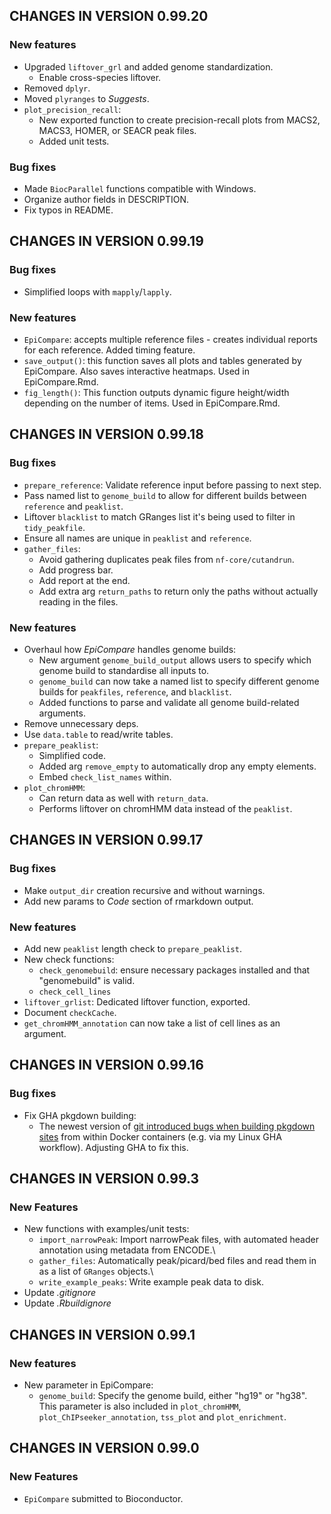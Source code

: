 ## CHANGES IN VERSION 0.99.20

### New features

* Upgraded `liftover_grl` and added genome standardization. 
    - Enable  cross-species liftover.
* Removed `dplyr`.
* Moved `plyranges` to *Suggests*.
* `plot_precision_recall`:
    - New exported function to create precision-recall plots from MACS2, 
    MACS3, HOMER, or SEACR peak files.
    - Added unit tests. 

### Bug fixes

* Made `BiocParallel` functions compatible with Windows. 
* Organize author fields in DESCRIPTION.
* Fix typos in README.


## CHANGES IN VERSION 0.99.19

### Bug fixes
* Simplified loops with `mapply`/`lapply`.   

### New features
* `EpiCompare`: accepts multiple reference files - creates individual reports
for each reference. Added timing feature. 
* `save_output()`: this function saves all plots and tables generated by EpiCompare.
Also saves interactive heatmaps. Used in EpiCompare.Rmd. 
* `fig_length()`: This function outputs dynamic figure height/width depending
on the number of items. Used in EpiCompare.Rmd. 

## CHANGES IN VERSION 0.99.18

### Bug fixes

* `prepare_reference`: Validate reference input before passing to next step.
* Pass named list to `genome_build` to allow for different builds between
`reference` and `peaklist`. 
* Liftover `blacklist` to match GRanges list it's being used to filter in `tidy_peakfile`. 
* Ensure all names are unique in `peaklist` and `reference`. 
* `gather_files`:
    - Avoid gathering duplicates peak files from `nf-core/cutandrun`. 
    - Add progress bar. 
    - Add report at the end. 
    - Add extra arg `return_paths` to return only the paths 
    without actually reading in the files.  

### New features

* Overhaul how *EpiCompare* handles genome builds:  
    - New argument `genome_build_output` allows users to specify 
    which genome build to standardise all inputs to. 
    - `genome_build` can now take a named list to specify different genome builds
    for `peakfiles`, `reference`, and `blacklist`.  
    - Added functions to parse and validate all genome build-related arguments. 
* Remove unnecessary deps.
* Use `data.table` to read/write tables. 
* `prepare_peaklist`:
    - Simplified code.
    - Added arg `remove_empty` to automatically drop any empty elements.
    - Embed `check_list_names` within. 
* `plot_chromHMM`:
    - Can return data as well with `return_data`. 
    - Performs liftover on chromHMM data instead of the `peaklist`.

## CHANGES IN VERSION 0.99.17

### Bug fixes

* Make `output_dir` creation recursive and without warnings. 
* Add new params to *Code* section of rmarkdown output. 

### New features

* Add new `peaklist` length check to `prepare_peaklist`.
* New check functions:
    - `check_genomebuild`: ensure necessary packages installed and that 
    "genomebuild" is valid.
    - `check_cell_lines` 
* `liftover_grlist`: Dedicated liftover function, exported.  
* Document `checkCache`. 
* `get_chromHMM_annotation` can now take a list of cell lines as an argument. 

## CHANGES IN VERSION 0.99.16

### Bug fixes

* Fix GHA pkgdown building: 
    - The newest version of [git introduced bugs when building pkgdown sites](https://github.com/actions/checkout/issues/760) from within Docker containers (e.g. via my Linux GHA workflow). Adjusting GHA to fix this. 

## CHANGES IN VERSION 0.99.3

### New Features

-   New functions with examples/unit tests:
    -   `import_narrowPeak`: Import narrowPeak files, with automated header annotation using metadata from ENCODE.\
    -   `gather_files`: Automatically peak/picard/bed files and read them in as a list of `GRanges` objects.\
    -   `write_example_peaks`: Write example peak data to disk.
-   Update *.gitignore*
-   Update *.Rbuildignore*

## CHANGES IN VERSION 0.99.1

### New features

-   New parameter in EpiCompare:
    -   `genome_build`: Specify the genome build, either "hg19" or "hg38". This parameter is also included in `plot_chromHMM`, `plot_ChIPseeker_annotation`, `tss_plot` and `plot_enrichment`.

## CHANGES IN VERSION 0.99.0

### New Features

-   `EpiCompare` submitted to Bioconductor.
